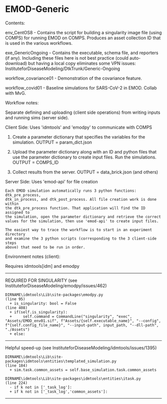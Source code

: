 # EMOD-Generic



Contents:

  env_CentOS8            - Contains the script for building a singularity 
                           image file (using COMPS) for running EMOD on COMPS.
                           Produces an asset collection ID that is used in the
                           various workflows.

  exe_GenericOngoing     - Contains the executable, schema file, and reporters
                           (if any). Including these files here is not best
                           practice (could auto-download) but having a local
                           copy eliminates some VPN issues:
                           InstituteforDiseaseModeling/DtkTrunk/Generic-Ongoing

  workflow_covariance01  - Demonstration of the covariance feature.

  workflow_covid01       - Baseline simulations for SARS-CoV-2 in EMOD. Collab
                           with MvG.



Workflow notes:

  Separate defining and uploading (client side operations) from writing
  inputs and running sims (server side).


  Client Side: Uses 'idmtools' and 'emodpy' to communicate with COMPS

  1. Create a parameter dictionary that specifies the variables for the
     simulation. OUTPUT = param_dict.json

  2. Upload the parameter dictionary along with an ID and python files that use
     the parameter dictionary to create input files. Run the simulations.
     OUTPUT = COMPS_ID

  3. Collect results from the server. OUTPUT = data_brick.json (and others)


  Server Side: Uses 'emod-api' for file creation

    Each EMOD simulation automatically runs 3 python functions: dtk_pre_process,
    dtk_in_process, and dtk_post_process. All file creation work is done within
    the dtk_pre_process function. That application will find the ID assigned to
    the simulation, open the parameter dictionary and retrieve the correct
    values for the simulation, then use 'emod-api' to create input files.

    The easiest way to trace the workflow is to start in an experiment directory
    and examine the 3 python scripts (corresponding to the 3 client-side steps
    above) that need to be run in order.



Environment notes (client):

  Requires idmtools[idm] and emodpy

  ********************************
  REQUIRED FOR SINGULARITY (see InstituteforDiseaseModeling/emodpy/issues/462)

    DIRNAME\idmtools\Lib\site-packages\emodpy.py
    (line 95)
      + is_singularity: bool = False
    (line 408)
      + if(self.is_singularity):
      +     self.command = CommandLine("singularity", "exec", "Assets/EMOD_env01.sif", f"Assets/{self.executable_name}", "--config", f"{self.config_file_name}", "--input-path", input_path, "--dll-path", "./Assets")
      + else:

  ********************************
  Helpful speed-up (see InstituteforDiseaseModeling/idmtools/issues/1395)

    DIRNAME\idmtools\Lib\site-packages\idmtools\entities\templated_simulation.py
    (line 184)
      + sim.task.common_assets = self.base_simulation.task.common_assets

    DIRNAME\idmtools\Lib\site-packages\idmtools\entities\itask.py
    (line 224)
      - if k not in ['_task_log']:
      + if k not in ['_task_log','common_assets']:

  ********************************
